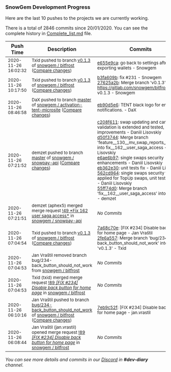 
### SnowGem Development Progress

Here are the last 10 pushes to the projects we are currently working.

There is a total of 2846 commits since 20/01/2020. You can see the complete history in
 [Complete_list.md](Complete_list.md) file.

| Push Time | Description | Commits |
| --- | --- | --- |
| <sub>2020-11-26 16:02:32</sub> | <sub>Txid pushed to branch [v0\.1\.3](https://gitlab.com/snowgem/bitfrost/commits/v0.1.3) of [snowgem / bitfrost](https://gitlab.com/snowgem/bitfrost) ([Compare changes](https://gitlab.com/snowgem/bitfrost/compare/27625a2b9350af3eb84e8c32a197edbd28885ef3...e655e9ca992253c664e784071aa09aa2f30ca101))</sub> | <sub>[e655e9ca](https://gitlab.com/snowgem/bitfrost/-/commit/e655e9ca992253c664e784071aa09aa2f30ca101): go back to settings after exporting wallets - Snowgem</sub> |
| <sub>2020-11-26 10:17:50</sub> | <sub>Txid pushed to branch [v0\.1\.3](https://gitlab.com/snowgem/bitfrost/commits/v0.1.3) of [snowgem / bitfrost](https://gitlab.com/snowgem/bitfrost) ([Compare changes](https://gitlab.com/snowgem/bitfrost/compare/2fe6a557a32f1ca7a1b4a48d30a97c004341c0e3...27625a2b9350af3eb84e8c32a197edbd28885ef3))</sub> | <sub>[b3fa609b](https://gitlab.com/snowgem/bitfrost/-/commit/b3fa609b430d14979663632ed1032cdb9e6254fb): fix #231 - Snowgem<br>[27625a2b](https://gitlab.com/snowgem/bitfrost/-/commit/27625a2b9350af3eb84e8c32a197edbd28885ef3): Merge branch 'v0.1.3' of https://gitlab.com/snowgem/bitfrost into v0.1.3 - Snowgem</sub> |
| <sub>2020-11-26 08:46:58</sub> | <sub>DaX pushed to branch [master](https://gitlab.com/snowgem/activation-tent-microsite/commits/master) of [snowgem / activation\-tent\-microsite](https://gitlab.com/snowgem/activation-tent-microsite) ([Compare changes](https://gitlab.com/snowgem/activation-tent-microsite/compare/3c2a3b6d62bbe9ea7d4a73ccd582fedfe276d313...eb90d5e6d0880bfa49f4c5c82992fc4ee04dc154))</sub> | <sub>[eb90d5e6](https://gitlab.com/snowgem/activation-tent-microsite/-/commit/eb90d5e6d0880bfa49f4c5c82992fc4ee04dc154): TENT black logo for email notifications. - DaX</sub> |
| <sub>2020-11-26 07:21:52</sub> | <sub>demzet pushed to branch [master](https://gitlab.com/snowgem/snowpay-api/commits/master) of [snowgem / snowpay\-api](https://gitlab.com/snowgem/snowpay-api) ([Compare changes](https://gitlab.com/snowgem/snowpay-api/compare/bff710896d34a62ec90551a57ef8ff2bf388a6ab...55ff74d0c1acf564e517529e0421da69750ac777))</sub> | <sub>[c208f611](https://gitlab.com/snowgem/snowpay-api/-/commit/c208f6116a9b7cd41928c0d3cada19617772293b): swap updating and cancelling validation is extended and tested, minor improvements - Daniil Lisovskiy<br>[d50f3744](https://gitlab.com/snowgem/snowpay-api/-/commit/d50f3744fd11a3f4814fb2a9ae41d990ff474363): Merge branch 'feature__130__mv_swap_reports_to_azure' into fix__162__user_saga_access - Daniil Lisovskiy<br>[e6ae6b97](https://gitlab.com/snowgem/snowpay-api/-/commit/e6ae6b977f17f969ce1c161914b19b4f62d42d2b): single swaps security enhancements - Daniil Lisovskiy<br>[eb362e30](https://gitlab.com/snowgem/snowpay-api/-/commit/eb362e30e6fed697d5f229bc937f9c98a46c4804): unit tests fix - Daniil Lisovskiy<br>[562cd964](https://gitlab.com/snowgem/snowpay-api/-/commit/562cd9640f4d2d2c86bb210d572f5234ce137cbe): single swaps security fix applied for TopUp swaps, unit tests added - Daniil Lisovskiy<br>[55ff74d0](https://gitlab.com/snowgem/snowpay-api/-/commit/55ff74d0c1acf564e517529e0421da69750ac777): Merge branch 'fix__162__user_saga_access' into 'master' - demzet</sub> |
| <sub>2020-11-26 07:21:51</sub> | <sub>demzet (aphex5) merged merge request [\!49 \*Fix  162  user saga access\*](https://gitlab.com/snowgem/snowpay-api/-/merge_requests/49) in [snowgem / snowpay\-api](https://gitlab.com/snowgem/snowpay-api)</sub> | <sub>_No Commits_</sub> |
| <sub>2020-11-26 07:04:54</sub> | <sub>Txid pushed to branch [v0\.1\.3](https://gitlab.com/snowgem/bitfrost/commits/v0.1.3) of [snowgem / bitfrost](https://gitlab.com/snowgem/bitfrost) ([Compare changes](https://gitlab.com/snowgem/bitfrost/compare/f4e3f6fcac9661120dd1ae610a030540823fe5e4...2fe6a557a32f1ca7a1b4a48d30a97c004341c0e3))</sub> | <sub>[7a68c70e](https://gitlab.com/snowgem/bitfrost/-/commit/7a68c70eb9941d3f59a558cd76764210aac403ef): [FIX #234] Disable back button for home page - Jan Vraštil<br>[2fe6a557](https://gitlab.com/snowgem/bitfrost/-/commit/2fe6a557a32f1ca7a1b4a48d30a97c004341c0e3): Merge branch 'bug/234-back_button_should_not_work' into 'v0.1.3' - Txid</sub> |
| <sub>2020-11-26 07:04:53</sub> | <sub>Jan Vraštil removed branch bug/234-back_button_should_not_work from [snowgem / bitfrost](https://gitlab.com/snowgem/bitfrost)</sub> | <sub>_No Commits_</sub> |
| <sub>2020-11-26 07:04:53</sub> | <sub>Txid (txid) merged merge request [!89 *[FIX #234] Disable back button for home page*](https://gitlab.com/snowgem/bitfrost/-/merge_requests/89) in [snowgem / bitfrost](https://gitlab.com/snowgem/bitfrost)</sub> | <sub>_No Commits_</sub> |
| <sub>2020-11-26 06:10:16</sub> | <sub>Jan Vraštil pushed to branch [bug/234\-back\_button\_should\_not\_work](https://gitlab.com/snowgem/bitfrost/commits/bug/234-back_button_should_not_work) of [snowgem / bitfrost](https://gitlab.com/snowgem/bitfrost) ([Compare changes](https://gitlab.com/snowgem/bitfrost/compare/15b1ff198b5b35b50b0fd8d694573d1731657fb7...7eb9c52fa5d6c659061081d938185dc2fef3d3cb))</sub> | <sub>[7eb9c52f](https://gitlab.com/snowgem/bitfrost/-/commit/7eb9c52fa5d6c659061081d938185dc2fef3d3cb): [FIX #234] Disable back button for home page - jan.vrastil</sub> |
| <sub>2020-11-26 06:08:44</sub> | <sub>Jan Vraštil (jan.vrastil) opened merge request [!89 *[FIX #234] Disable back button for home page*](https://gitlab.com/snowgem/bitfrost/-/merge_requests/89) in [snowgem / bitfrost](https://gitlab.com/snowgem/bitfrost)</sub> | <sub>_No Commits_</sub> |

_You can see more details and commits in our [Discord](https://discord.gg/zumGnbg) in **#dev-diary** channel._
